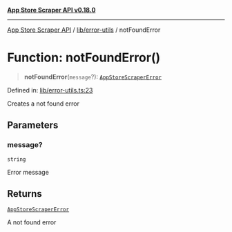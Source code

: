 [**App Store Scraper API v0.18.0**](../../../README.md)

***

[App Store Scraper API](../../../modules.md) / [lib/error-utils](../README.md) / notFoundError

# Function: notFoundError()

> **notFoundError**(`message`?): [`AppStoreScraperError`](../../error-types/classes/AppStoreScraperError.md)

Defined in: [lib/error-utils.ts:23](https://github.com/facundoolano/app-store-scraper/blob/1e0c65b171e0bad4a38692c4616a992bb494cdd4/lib/error-utils.ts#L23)

Creates a not found error

## Parameters

### message?

`string`

Error message

## Returns

[`AppStoreScraperError`](../../error-types/classes/AppStoreScraperError.md)

A not found error
